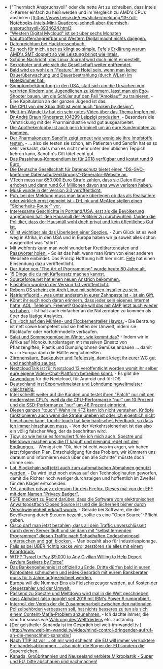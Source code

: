 * ["Thermisch Anspruchsvoll" oder die nette Art zu schreiben, dass Intels 4-Kerner einfach zu heiß werden und im Vergleich zu AMD's CPUs abstinken.](https://www.heise.de/newsticker/meldung/13-Zoll-Notebooks-Intels-Mini-Quadcore-schnell-aber-thermisch-anspruchsvoll-3934624.html2
* ["Western Digital Mycloud" ist seit über sechs Monaten kaputt/offen/angreifbar und Western Digital macht nichts dagegen.](https://blog.fefe.de/?ts=a4ac7752)
* [Datenreichtum bei Hackfressenbuch.](https://blog.fefe.de/?ts=a4ac76cf)
* [Zu hoch für mich, aber es klingt so simple, Fefe's Erklärung warum AMD's SMT doppelt so viel Leistung bringt wie Intels.](https://blog.fefe.de/?ts=a4ac7405)
* [Schöne Nachricht, das Linux Journal wird doch nicht eingestellt.](https://www.pro-linux.de/news/1/25476/linux-journal-macht-weiter.html)
* [Sexroboter und wie sich die Gesellschaft weiter entfremdet.](https://www.heise.de/newsticker/meldung/Sexroboter-Hype-oder-Trend-3935769.html)
* [Bald wird es wohl ein "Feature" im Hotel sein, wenn man keine Dauerüberwachung und Dauerbestrahlung (durch WLan) im Hotelzimmer hat.](https://www.golem.de/news/smart-home-alexa-kommt-in-den-lichtschalter-und-den-badspiegel-1801-132010.html)
* [Symptombekämpfung in den USA, statt sich um die Ursachen von verirrten Kindern und Jugendlichen zu kümmern, lässt man ein Ego-Shooter bauen, um die Schüler auf den Fall "Amoklauf" zu trainieren.](https://www.golem.de/news/us-army-multiplayer-spiel-lehrt-verhalten-bei-schulamoklaeufen-1801-132017.html) - Eine Kapitulation an der ganzen Jugend ist das.
* [Die CPU von der Xbox 360 ist wohl auch "broken by design".](https://randomascii.wordpress.com/2018/01/07/finding-a-cpu-design-bug-in-the-xbox-360/)
* [Welt-im-Wandel.tv hat ein sehr gutes Video über das Thema Impfen mit Dr.André Braun Kinderarzt (04299 Leipzig) produziert.](https://www.youtube.com/watch?v=fUxxDmvbyac) - Besonders die Verstrickung mit der Pharmaindustrie wird gut ausgearbeitet.
* [Die Apothekenlobby ist auch gern kriminell um an eure Kundendaten zu kommen.](https://blog.fefe.de/?ts=a4ad7f8e)
* [Der Pharmakonzern Sanofin zeigt erneut wie wenig sie ihre Impfstoffe testen.](https://netzfrauen.org/2018/01/08/54752/) - ... also sie testen sie schon, am Patienten und Sanofin hat es so sehr verkackt, dass man es nicht mehr unter den üblichen Teppich kehren kann, Sanofin's Gift tötet echt gut.
* [Das Passivhaus-Kompendium ist für 2018 verfügbar und kostet rund 9 Euro.](http://www.sonnenseite.com/de/tipps/passivhaeuser-komfortabel-zukunftssicher-und-sparsam.html)
* [Die Deutsche Gesellschaft für Datenschutz bietet einen "DS-GVO-konforme Datenschutzerklärungs"-Generator-Website an.](https://dg-datenschutz.de/muster-datenschutzerklarung/)
* [VTech muss nur 650.000 Euro Strafe zahlen, dass sie Daten illegal erhoben und dann rund 6.4 Millionen davon ans www verloren haben.](https://www.heise.de/newsticker/meldung/Millionen-Profildaten-gehackt-650-000-Dollar-Strafe-fuer-Leck-bei-Spielzeug-Firma-VTech-3936912.html)
* [MusE wurde in der Version 3.0 veröffentlicht.](https://www.pro-linux.de/news/1/25484/muse-30-erschienen.html)
* [Puh, bei der Meldung muss man lange überlegen ob das als Realsatiere oder wirklich ernst gemeint ist - D-Link und McAfee stellen einen "Sicherheits-Router" vor.](https://www.golem.de/news/wlan-d-link-und-mcafee-stellen-sicherheits-router-vor-1801-132066.html)
* [Interessante Geschichte in Portland/USA, erst als die Bevölkerung angefangen hat, den Hausmüll der Politiker zu durchwühlen, fanden die Politiker, dass der Hausmüll wohl doch privat und kein öffentliches Gut ist.](https://blog.fefe.de/?ts=a4abc3d4)
* [Öl ist wichtiger als das Überleben einer Spezies.](https://netzfrauen.org/2018/01/09/uganda/) - Zum Glück ist es weit weg in Afrika, in den USA und in Europa haben wir ja soweit alles schon ausgerottet was "stört".
* [Mit webfonts kann man wohl wunderbar Kreditkartendaten und Passwörter holen.](https://blog.fefe.de/?ts=a4abe6d3) - So ist das halt, wenn man Kram von einer anderen Webseite einbindet. Das Prinzip Hoffnung hilft hier nicht. [Fefe](https://blog.fefe.de/?ts=a4abb19f) hat einen Einsendung dazu veröffentlicht.
* [Der Autor von "The Art of Programming" wurde heute 80 Jahre alt.](https://www.heise.de/newsticker/meldung/Donald-E-Knuth-Der-Informatik-Papst-wird-80-3936496.html)
* [15 Dinge die du mit Kaffeesatz machen kannst.](https://www.smarticular.net/kaffeesatz-in-garten-haushalt-und-kosmetik-weiterverwenden/)
* [Sourceforge.net hat einen neuen Anstrich bekommen.](https://sourceforge.net/)
* [FlashRom wurde in der Version 1.0 veröffentlicht.](https://www.pro-linux.de/news/1/25486/flashrom-10-freigegeben.html)
* [Reborn OS scheint ein Arch Linux mit schönen Installer zu sein.](https://rebornos.wordpress.com/)
* [Natriumfluorid - was unter anderem in eurer Zahnpaste ist - ist ein Gift.](https://de.wikipedia.org/wiki/Natriumfluorid)
* [Könnt ihr euch noch daran erinnern, dass jeder sein eigenes Internet hatte, AOL, Telekom, Freenet? Google will das mit AMP jetzt auch wieder so haben.](https://blog.fefe.de/?ts=a4a8c866) - Ist halt auch einfacher an die Nutzerdaten zu kommen als über das lästige Analytics.
* [Ein Hoch auf den Mühlen- und Flockerhersteller Hawos.](https://hawos.de/) - Die Beratung ist nett sowie kompetent und sie helfen der Umwelt, indem sie Rückläufer oder Vorführmodelle verkaufen.
* [Salat und Sommergemüse im Winter, wie kommt das?](https://netzfrauen.org/2018/01/11/mar-de-plastico/) - Indem wir in Afrika auf Monokulturplantagen mit massiven Einsatz von Pflanzengiften, Plastik und Dumpinglohnen Gemüse anbauen ... damit wir in Europa dann die Hälfte wegschmeißen.
* [Zitronensäure, Backpulver und Tafelessig, damit kriegt ihr eurer WC gut und nachhaltig sauber.](https://www.smarticular.net/toilette-reinigen-und-sauber-halten-mit-hausmitteln/)
* [NextcloudTalk ist für Nextcloud 13 veröffentlicht worden womit ihr selber eure eigene Video-Chat-Plattform betreiben könnt.](https://nextcloud.com/blog/introducing-a-full-self-hosted-audiovideo-and-chat-communication-platform-nextcloud-talk/) - Es gibt die [Anwendung](http://karlitschek.de/2018/01/nextcloud-talk-is-here/) für die Nextcloud, für Android und für IOS
* [Deutschland inst Exporweltmeister und Lohndumpingweltmeister gleichzeitig.](https://netzfrauen.org/2018/01/11/lohndumping/)
* [Intel scheißt weiter auf die Kunden und testet ihren "Patch" nur mit den modernsten CPU's, weil da die CPU-Performanze "nur" um 10 Prozent und die SSD-Performanze "nur" um 46 Prozent einbricht.](https://blog.fefe.de/?ts=a4a942dc)
* [Diesen ganzen "touch"-Wahn im KFZ kann ich nicht verstehen, Knöpfe funktionieren auch wenn die Straße uneben ist oder ich eigentlich nicht hinschauen kann, touchi-touch hat kein haptisches Feedback, so dass ich immer hinschauen muss.](https://www.heise.de/forum/heise-online/News-Kommentare/Mercedes-zeigt-Infotainment-System-MBUX-mit-kuenstlicher-Intelligenz/Sind-diese-Spinner-jemals-mit-dem-Auto-unterwegs-gewesen/posting-31672595/show/) - Von der Verkehrssicherheit ist das also ein völlig falscher Weg, der da beschritten wird.
* [Tjow, so wie heise es formuliert fühle ich mich auch. Spectre und Meltdown machen uns die IT kaputt und niemand redet mit den Endkungen.](https://www.heise.de/newsticker/meldung/Kommentar-zu-Meltdown-Spectre-Chaos-statt-Kundendienst-3938140.html) - Wenigst ein "Ok, hier ist echt was im argen, wir haben jetzt folgenden Plan. Entschuldigung für das Problem, wir kümmern uns daraum und informieren euch über den alle Schritte" müsste doch drinne sein.
* [Lol, Blockchain soll jetzt auch zum automatischen Abmahnen genutzt werden.](https://www.heise.de/tp/features/Blockchain-als-Mode-3939590.html) - Da wird jetzt noch etwas auf den Technologihaufen geworfen, damit die Richter noch weniger durchsteigen und hoffentlich im Zweifel für den Kläger entscheiden.
* [Yet, another privacy extension für den Firefox. Dieses mal von der EFF mit dem Namen "Privacy Badger".](https://www.eff.org/privacybadger)
* [FSFE meckert zu Recht darüber, dass die Software vom elektronischen Anwaltspostfach Closed Source ist und die Sicherheit bisher durch Verschwiegenheit erkauft wurde.](https://www.pro-linux.de/news/1/25497/fsfe-fordert-%C3%96ffnung-des-quellcodes-f%C3%BCr-das-besondere-elektronische-anwalts.html) - Gerade bei Software, die die Bevölkerung durch Steuern bezahlt, sollte es eine "Open Source"-Pflicht geben.
* [Cisco darf man jetzt bezahlen, dass all dein Traffic unverschlüsselt durch deren Server läuft und sie dann mit "selbst lernenden Programmen" diesen Traffic nach Schadhaften Codeschnippsel untersuchen und ggf. blocken.](https://www.pro-linux.de/news/1/25497/fsfe-fordert-%C3%96ffnung-des-quellcodes-f%C3%BCr-das-besondere-elektronische-anwalts.html) - Man bezahlt also für Industriespionage.
* [Falls es bei UBER richtig kacke wird, zerstören sie alles mit einem Knopfdruck.](https://blog.fefe.de/?ts=a4a65aca)
* [WTF? "Israel to Pay $9,000 to Any Civilian Willing to Help Deport Asylum Seekers by Force"](https://blog.fefe.de/?ts=a4a66f57)
* [Das Bankengeheimnis ist offiziell zu Ende, Dritte dürfen bald in euren Kontodaten schnucheln und jedes Gespräch mit eurem Bankberater muss für 5 Jahre aufgezeichnet werden.](https://blog.fefe.de/?ts=a4a6057e)
* [Europa will die Nummer Eins als Fleischerzeuger werden, auf Kosten der Steuerzahler und der Umwelt.](https://netzfrauen.org/2018/01/12/agrarindustrie/)
* [Passend zu Spectre und Meltdown wird mal in die Welt geschrieben, dass Alphabet (also google) seit 2016 mit IBM's Power 9 rumprobiert.](https://zaitcev.livejournal.com/243077.html)
* [Interpol, der Verein der die Zusammenarbeit zwischen den nationalen Polizeibehörden verbessern soll, hat nichts besseres zu tun als sich einem Content-Mafia-Problem anzunehmen.](https://www.golem.de/news/fernsehen-interpol-beendet-illegales-iptv-streaming-von-sky-1801-132154.html) - Ich dachte immer, die sind für sowas wie [Wahrung des Weltfriedens](https://de.wikipedia.org/wiki/Interpol) etc. zuständig.
* [Der geistheiler Sananda ist im Gespräch bei welt-im-wandel.tv.](http://www.welt-im-wandel.tv/video/mind-control-dringender-aufruf-an-die-menschheit-sananda/(
* [Nach TTIP ist vor ... oh mir wird schlecht, die EU will immer verrücktere Freihandelsabkommen ... also nicht die Bürger der EU sondern die Superreichen.](https://www.heise.de/tp/features/Was-wurde-aus-TTIP-Ceta-und-den-anderen-Freihandelsabkommen-3935971.html)
* [Kanada, Großbritannien und Neuseeland verbiete Mikroplastik - Super und EU, bitte abschauen und nachmachen!](https://netzfrauen.org/2018/01/13/mikoplastik-2/)
